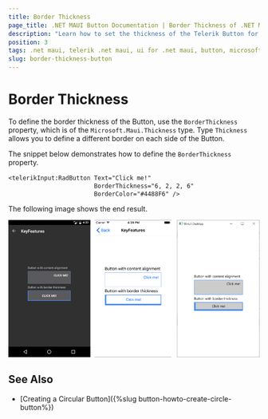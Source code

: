 ```yaml
---
title: Border Thickness
page_title: .NET MAUI Button Documentation | Border Thickness of .NET MAUI Button
description: "Learn how to set the thickness of the Telerik Button for .NET MAUI border."
position: 3
tags: .net maui, telerik .net maui, ui for .net maui, button, microsoft .net maui
slug: border-thickness-button
---
```


# Border Thickness

To define the border thickness of the Button, use the `BorderThickness` property, which is of the `Microsoft.Maui.Thickness` type. Type `Thickness` allows you to define a different border on each side of the Button.

The snippet below demonstrates how to define the `BorderThickness` property.

```XAML
<telerikInput:RadButton Text="Click me!"  
                        BorderThickness="6, 2, 2, 6"
                        BorderColor="#4488F6" />
```

The following image shows the end result.

![Button Key Features Example](images/button-key-features.png)

## See Also

- [Creating a Circular Button]({%slug button-howto-create-circle-button%})
